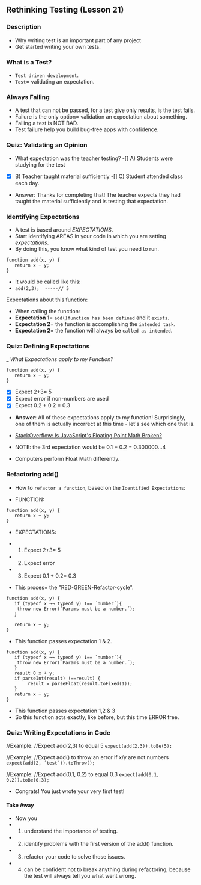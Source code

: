 ## Rethinking Testing (Lesson 21)

### Description
- Why writing test is an important part of any project
- Get started writing your own tests.

### What is a Test?
- `Test driven development`.
- `Test`= validating an expectation.

### Always Failing
- A test that can not be passed, for a test give only results, is the test fails.
- Failure is the only option= validation an expectation about something.
- Failing a test is NOT BAD. 
- Test failure help you build bug-free apps with confidence. 

### Quiz: Validating an Opinion
- What expectation was the teacher testing?
-[] A) Students were studying for the test
-[X] B) Teacher taught material sufficiently
-[] C) Student attended class each day.
- Answer: Thanks for completing that!
The teacher expects they had taught the material sufficiently and is testing that expectation.

### Identifying Expectations
- A test is based around _EXPECTATIONS_.
- Start identifying AREAS in your code in which you are setting _expectations_.
- By doing this, you know what kind of test you need to run.

```
function add(x, y) {
   return x + y;
}
```
- It would be called like this:
- `add(2,3);  -----// 5`

Expectations about this function:
- When calling the function: 
- __Expectation 1__= `add()function has been defined` and it `exists`.
- __Expectation 2__= the function is accomplishing the `intended task`.
- __Expectation 2__= the function will always be `called as intended`.

### Quiz: Defining Expectations
_ _What Expectations apply to my Function?_
```
function add(x, y) {
   return x + y;
}
```
-[x] Expect 2+3= 5 
-[x] Expect error if non-numbers are used
-[x] Expect 0.2 + 0.2 = 0.3 
- __Answer__: All of these expectations apply to my function! Surprisingly, one of them is actually incorrect at this time - let's see which one that is.

- [StackOverflow: Is JavaScript's Floating Point Math Broken?](https://stackoverflow.com/questions/588004/is-floating-point-math-broken)

- NOTE: the 3rd expectation would be 0.1 + 0.2 = 0.300000...4
- Computers perform Float Math differently.

### Refactoring add()
- How to `refactor a function`, based on the `Identified Expectations`:

- FUNCTION:
```
function add(x, y) {
   return x + y;
}
```
- EXPECTATIONS:
- 1) Expect 2+3= 5
- 2) Expect error
- 3) Expect 0.1 + 0.2= 0.3

- This proces= the "RED-GREEN-Refactor-cycle".

```
function add(x, y) {
   if (typeof x ¬¬ typeof y) 1== ´number´){
    throw new Error(´Params must be a number.´);
   }
   
   return x + y;
}
```
- This function passes expectation 1 & 2.

```
function add(x, y) {
   if (typeof x ¬¬ typeof y) 1== ´number´){
    throw new Error(´Params must be a number.´);
   }
   result 0 x + y;
   if parseInt(result) !==result) {
        result = parseFloat(result.toFixed(1));
   }
   return x + y;
}
```
- This function passes expectation 1,2 & 3
- So this function acts exactly, like before, but this time ERROR free.

### Quiz: Writing Expectations in Code
//Example:
//Expect add(2,3) to equal 5
`expect(add(2,3)).toBe(5);`

//Example:
//Expect add() to throw an error if x/y are not numbers
`expect(add(2, ´test´)).toThrow();`

//Example:
//Expect add(0.1, 0.2) to equal 0.3
`expect(add(0.1, 0.2)).toBe(0.3);`

- Congrats! You just wrote your very first test!

#### Take Away
- Now you 
- 1) understand the importance of testing.
- 2) identify problems with the first version of the add() function.
- 3) refactor your code to solve those issues.
- 4) can be confident not to break anything during refactoring, because the test will always tell you what went wrong.





